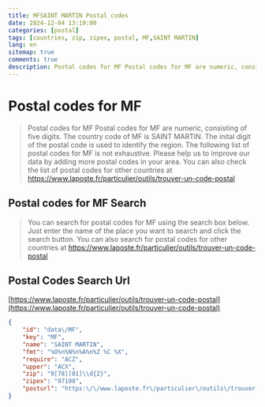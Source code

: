 ```yaml
---
title: MFSAINT MARTIN Postal codes 
date: 2024-12-04 13:19:00
categories: [postal]
tags: [countries, zip, zipex, postal, MF,SAINT MARTIN]
lang: en
sitemap: true
comments: true
description: Postal codes for MF Postal codes for MF are numeric, consisting of five digits. The country code of MF is SAINT MARTIN. The inital digit of the postal code is used to identify the region. The following list of postal codes for MF is not exhaustive. Please help us to improve our data by adding more postal codes in your area. You can also check the list of postal codes for other countries at https://www.laposte.fr/particulier/outils/trouver-un-code-postal
---
```


# Postal codes for MF
> Postal codes for MF Postal codes for MF are numeric, consisting of five digits. The country code of MF is SAINT MARTIN. The inital digit of the postal code is used to identify the region. The following list of postal codes for MF is not exhaustive. Please help us to improve our data by adding more postal codes in your area. You can also check the list of postal codes for other countries at https://www.laposte.fr/particulier/outils/trouver-un-code-postal

## Postal codes for MF Search 
> You can search for postal codes for MF using the search box below. Just enter the name of the place you want to search and click the search button. You can also search for postal codes for other countries at https://www.laposte.fr/particulier/outils/trouver-un-code-postal

## Postal Codes Search Url

[https://www.laposte.fr/particulier/outils/trouver-un-code-postal](https://www.laposte.fr/particulier/outils/trouver-un-code-postal)
```json
{
    "id": "data\/MF",
    "key": "MF",
    "name": "SAINT MARTIN",
    "fmt": "%O%n%N%n%A%n%Z %C %X",
    "require": "ACZ",
    "upper": "ACX",
    "zip": "9[78][01]\\d{2}",
    "zipex": "97100",
    "posturl": "https:\/\/www.laposte.fr\/particulier\/outils\/trouver-un-code-postal"
}
```
